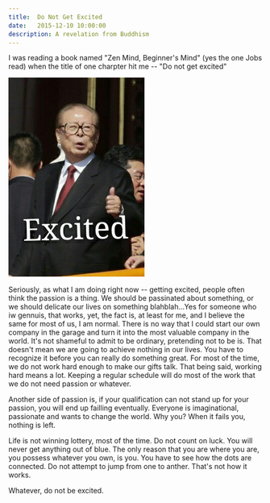 ```yaml
---
title:  Do Not Get Excited 
date:   2015-12-10 10:00:00
description: A revelation from Buddhism
---
```


I was reading a book named "Zen Mind, Beginner's Mind" (yes the one Jobs read) when the title of one charpter hit me -- "Do not get excited"

![MacDown logo](excited.jpg)

Seriously, as what I am doing right now -- getting excited, people often think the passion is a thing. We should be passinated about something, or we should delicate our lives on something blahblah...Yes for someone who iw gennuis, that works, yet, the fact is, at least for me, and I believe the same for most of us, I am normal. There is no way that I could start our own company in the garage and turn it into the most valuable company in the world. It's not shameful to admit to be ordinary, pretending not to be is. That doesn't mean we are going to achieve nothing in our lives. You have to recognize it before you can really do something great. For most of the time, we do not work hard enough to make our gifts talk. That being said, working hard means a lot. Keeping a regular schedule will do most of the work that we do not need passion or whatever. 

Another side of passion is, if your qualification can not stand up for your passion, you will end up failling eventually. Everyone is imaginational, passionate and wants to change the world. Why you? When it fails you, nothing is left. 

Life is not winning lottery, most of the time. Do not count on luck. You will never get anything out of blue. The only reason that you are where you are, you possess whatever you own, is you. You have to see how the dots are connected. Do not attempt to jump from one to anther. That's not how it works.

Whatever, do not be excited.   

